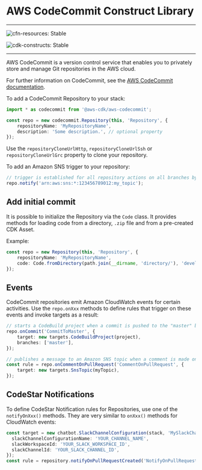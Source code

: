 # AWS CodeCommit Construct Library
<!--BEGIN STABILITY BANNER-->

---

![cfn-resources: Stable](https://img.shields.io/badge/cfn--resources-stable-success.svg?style=for-the-badge)

![cdk-constructs: Stable](https://img.shields.io/badge/cdk--constructs-stable-success.svg?style=for-the-badge)

---

<!--END STABILITY BANNER-->

AWS CodeCommit is a version control service that enables you to privately store and manage Git repositories in the AWS cloud.

For further information on CodeCommit,
see the [AWS CodeCommit documentation](https://docs.aws.amazon.com/codecommit).

To add a CodeCommit Repository to your stack:

```ts
import * as codecommit from '@aws-cdk/aws-codecommit';

const repo = new codecommit.Repository(this, 'Repository', {
    repositoryName: 'MyRepositoryName',
    description: 'Some description.', // optional property
});
```

Use the `repositoryCloneUrlHttp`, `repositoryCloneUrlSsh` or `repositoryCloneUrlGrc`
property to clone your repository.

To add an Amazon SNS trigger to your repository:

```ts
// trigger is established for all repository actions on all branches by default.
repo.notify('arn:aws:sns:*:123456789012:my_topic');
```

## Add initial commit

It is possible to initialize the Repository via the `Code` class.
It provides methods for loading code from a directory, `.zip` file and from a pre-created CDK Asset.

Example:

```ts
const repo = new Repository(this, 'Repository', {
    repositoryName: 'MyRepositoryName',
    code: Code.fromDirectory(path.join(__dirname, 'directory/'), 'develop'), // optional property, branch parameter can be omitted
});
```

## Events

CodeCommit repositories emit Amazon CloudWatch events for certain activities.
Use the `repo.onXxx` methods to define rules that trigger on these events
and invoke targets as a result:

```ts
// starts a CodeBuild project when a commit is pushed to the "master" branch of the repo
repo.onCommit('CommitToMaster', {
    target: new targets.CodeBuildProject(project),
    branches: ['master'],
});

// publishes a message to an Amazon SNS topic when a comment is made on a pull request
const rule = repo.onCommentOnPullRequest('CommentOnPullRequest', {
    target: new targets.SnsTopic(myTopic),
});
```

## CodeStar Notifications

To define CodeStar Notification rules for Repositories, use one of the `notifyOnXxx()` methods.
They are very similar to `onXxx()` methods for CloudWatch events:

```ts
const target = new chatbot.SlackChannelConfiguration(stack, 'MySlackChannel', {
  slackChannelConfigurationName: 'YOUR_CHANNEL_NAME',
  slackWorkspaceId: 'YOUR_SLACK_WORKSPACE_ID',
  slackChannelId: 'YOUR_SLACK_CHANNEL_ID',
});
const rule = repository.notifyOnPullRequestCreated('NotifyOnPullRequestCreated', target);
